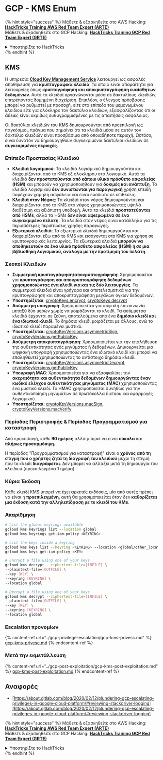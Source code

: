 # GCP - KMS Enum

{% hint style="success" %}
Μάθετε & εξασκηθείτε στο AWS Hacking:<img src="/.gitbook/assets/image.png" alt="" data-size="line">[**HackTricks Training AWS Red Team Expert (ARTE)**](https://training.hacktricks.xyz/courses/arte)<img src="/.gitbook/assets/image.png" alt="" data-size="line">\
Μάθετε & εξασκηθείτε στο GCP Hacking: <img src="/.gitbook/assets/image (2).png" alt="" data-size="line">[**HackTricks Training GCP Red Team Expert (GRTE)**<img src="/.gitbook/assets/image (2).png" alt="" data-size="line">](https://training.hacktricks.xyz/courses/grte)

<details>

<summary>Υποστηρίξτε το HackTricks</summary>

* Ελέγξτε τα [**σχέδια συνδρομής**](https://github.com/sponsors/carlospolop)!
* **Εγγραφείτε** 💬 [**στην ομάδα Discord**](https://discord.gg/hRep4RUj7f) ή στην [**ομάδα telegram**](https://t.me/peass) ή **ακολουθήστε** μας στο **Twitter** 🐦 [**@hacktricks\_live**](https://twitter.com/hacktricks\_live)**.**
* **Μοιραστείτε κόλπα χάκερ υποβάλλοντας PRs** στα αποθετήρια [**HackTricks**](https://github.com/carlospolop/hacktricks) και [**HackTricks Cloud**](https://github.com/carlospolop/hacktricks-cloud).

</details>
{% endhint %}

## KMS

Η υπηρεσία [**Cloud Key Management Service**](https://cloud.google.com/kms/docs/) λειτουργεί ως ασφαλές αποθήκευση για **κρυπτογραφικά κλειδιά**, τα οποία είναι απαραίτητα για λειτουργίες όπως **κρυπτογράφηση και αποκρυπτογράφηση ευαίσθητων δεδομένων**. Αυτά τα κλειδιά οργανώνονται μέσα σε δακτυλίους κλειδιών, επιτρέποντας δομημένη διαχείριση. Επιπλέον, ο έλεγχος πρόσβασης μπορεί να ρυθμιστεί με προσοχή, είτε στο επίπεδο του μεμονωμένου κλειδιού είτε για ολόκληρο τον δακτύλιο κλειδιών, εξασφαλίζοντας ότι οι άδειες είναι ακριβώς ευθυγραμμισμένες με τις απαιτήσεις ασφάλειας.

Οι δακτύλιοι κλειδιών του KMS δημιουργούνται από προεπιλογή ως παγκόσμιοι, πράγμα που σημαίνει ότι τα κλειδιά μέσα σε αυτόν τον δακτύλιο κλειδιών είναι προσβάσιμα από οποιαδήποτε περιοχή. Ωστόσο, είναι δυνατόν να δημιουργηθούν συγκεκριμένοι δακτύλιοι κλειδιών σε **συγκεκριμένες περιοχές**.

### Επίπεδο Προστασίας Κλειδιού

* **Κλειδιά λογισμικού**: Τα κλειδιά λογισμικού δημιουργούνται και διαχειρίζονται από το KMS εξ ολοκλήρου στο λογισμικό. Αυτά τα κλειδιά **δεν προστατεύονται από κάποιο υλικό πρόσθετο ασφαλείας (HSM)** και μπορούν να χρησιμοποιηθούν για **δοκιμές και ανάπτυξη**. Τα κλειδιά λογισμικού **δεν συνιστώνται για παραγωγική** χρήση επειδή παρέχουν χαμηλή ασφάλεια και είναι ευάλωτα σε επιθέσεις.
* **Κλειδιά στον Νέφος**: Τα κλειδιά στον νέφος δημιουργούνται και διαχειρίζονται από το KMS στο νέφος χρησιμοποιώντας υψηλά διαθέσιμη και αξιόπιστη υποδομή. Αυτά τα κλειδιά **προστατεύονται από HSMs**, αλλά τα HSMs **δεν είναι αφιερωμένα σε ένα συγκεκριμένο πελάτη**. Τα κλειδιά στον νέφος είναι κατάλληλα για τις περισσότερες περιπτώσεις χρήσης παραγωγής.
* **Εξωτερικά κλειδιά**: Τα εξωτερικά κλειδιά δημιουργούνται και διαχειρίζονται έξω από το KMS και εισάγονται στο KMS για χρήση σε κρυπτογραφικές λειτουργίες. Τα εξωτερικά κλειδιά **μπορούν να αποθηκευτούν σε ένα υλικό πρόσθετο ασφαλείας (HSM) ή σε μια βιβλιοθήκη λογισμικού, ανάλογα με την προτίμηση του πελάτη**.

### Σκοποί Κλειδιών

* **Συμμετρική κρυπτογράφηση/αποκρυπτογράφηση**: Χρησιμοποιείται για **κρυπτογράφηση και αποκρυπτογράφηση δεδομένων χρησιμοποιώντας ένα κλειδί για και τις δύο λειτουργίες**. Τα συμμετρικά κλειδιά είναι γρήγορα και αποτελεσματικά για την κρυπτογράφηση και αποκρυπτογράφηση μεγάλων όγκων δεδομένων.
* **Υποστηρίζεται**: [cryptoKeys.encrypt](https://cloud.google.com/kms/docs/reference/rest/v1/projects.locations.keyRings.cryptoKeys/encrypt), [cryptoKeys.decrypt](https://cloud.google.com/kms/docs/reference/rest/v1/projects.locations.keyRings.cryptoKeys/decrypt)
* **Ασύμμετρη υπογραφή**: Χρησιμοποιείται για ασφαλή επικοινωνία μεταξύ δύο μερών χωρίς να μοιράζονται το κλειδί. Τα ασύμμετρα κλειδιά έρχονται σε ζεύγη, αποτελούμενα από ένα **δημόσιο κλειδί και ένα ιδιωτικό κλειδί**. Το δημόσιο κλειδί μοιράζεται με άλλους, ενώ το ιδιωτικό κλειδί παραμένει μυστικό.
* **Υποστηρίζεται:** [cryptoKeyVersions.asymmetricSign](https://cloud.google.com/kms/docs/reference/rest/v1/projects.locations.keyRings.cryptoKeys.cryptoKeyVersions/asymmetricSign), [cryptoKeyVersions.getPublicKey](https://cloud.google.com/kms/docs/reference/rest/v1/projects.locations.keyRings.cryptoKeys.cryptoKeyVersions/getPublicKey)
* **Ασύμμετρη αποκρυπτογράφηση**: Χρησιμοποιείται για την επαλήθευση της αυθεντικότητας ενός μηνύματος ή δεδομένων. Δημιουργείται μια ψηφιακή υπογραφή χρησιμοποιώντας ένα ιδιωτικό κλειδί και μπορεί να επαληθευτεί χρησιμοποιώντας το αντίστοιχο δημόσιο κλειδί.
* **Υποστηρίζεται:** [cryptoKeyVersions.asymmetricDecrypt](https://cloud.google.com/kms/docs/reference/rest/v1/projects.locations.keyRings.cryptoKeys.cryptoKeyVersions/asymmetricDecrypt), [cryptoKeyVersions.getPublicKey](https://cloud.google.com/kms/docs/reference/rest/v1/projects.locations.keyRings.cryptoKeys.cryptoKeyVersions/getPublicKey)
* **Υπογραφή MAC**: Χρησιμοποιείται για να εξασφαλίσει την **ακεραιότητα και αυθεντικότητα δεδομένων δημιουργώντας έναν κωδικό ελέγχου αυθεντικότητας μηνύματος (MAC)** χρησιμοποιώντας ένα μυστικό κλειδί. Το HMAC χρησιμοποιείται συνήθως για την αυθεντικοποίηση μηνυμάτων σε πρωτόκολλα δικτύου και εφαρμογές λογισμικού.
* **Υποστηρίζεται:** [cryptoKeyVersions.macSign](https://cloud.google.com/kms/docs/reference/rest/v1/projects.locations.keyRings.cryptoKeys.cryptoKeyVersions/macSign), [cryptoKeyVersions.macVerify](https://cloud.google.com/kms/docs/reference/rest/v1/projects.locations.keyRings.cryptoKeys.cryptoKeyVersions/macVerify)

### Περίοδος Περιστροφής & Περίοδος Προγραμματισμού για καταστροφή

Από προεπιλογή, κάθε **90 ημέρες** αλλά μπορεί να είναι **εύκολα** και **πλήρως προσαρμόσιμη.**

Η περίοδος "Προγραμματισμού για καταστροφή" είναι ο **χρόνος από τη στιγμή που ο χρήστης ζητά τη διαγραφή του κλειδιού** μέχρι τη στιγμή που το κλειδί **διαγράφεται**. Δεν μπορεί να αλλάξει μετά τη δημιουργία του κλειδιού (προεπιλεγμένα 1 ημέρα).

### Κύρια Έκδοση

Κάθε κλειδί KMS μπορεί να έχει αρκετές εκδόσεις, μία από αυτές πρέπει να είναι η **προεπιλεγμένη**, αυτή θα χρησιμοποιείται όταν δεν **καθορίζεται μια έκδοση κατά την αλληλεπίδραση με το κλειδί του KMs**.

### Απαρίθμηση
```bash
# List the global keyrings available
gcloud kms keyrings list --location global
gcloud kms keyrings get-iam-policy <KEYRING>

# List the keys inside a keyring
gcloud kms keys list --keyring <KEYRING> --location <global/other_locations>
gcloud kms keys get-iam-policy <KEY>

# Encrypt a file using one of your keys
gcloud kms decrypt --ciphertext-file=[INFILE] \
--plaintext-file=[OUTFILE] \
--key [KEY] \
--keyring [KEYRING] \
--location global

# Decrypt a file using one of your keys
gcloud kms decrypt --ciphertext-file=[INFILE] \
--plaintext-file=[OUTFILE] \
--key [KEY] \
--keyring [KEYRING] \
--location global
```
### Εscalation προνομίων

{% content-ref url="../gcp-privilege-escalation/gcp-kms-privesc.md" %}
[gcp-kms-privesc.md](../gcp-privilege-escalation/gcp-kms-privesc.md)
{% endcontent-ref %}

### Μετά την εκμετάλλευση

{% content-ref url="../gcp-post-exploitation/gcp-kms-post-exploitation.md" %}
[gcp-kms-post-exploitation.md](../gcp-post-exploitation/gcp-kms-post-exploitation.md)
{% endcontent-ref %}

## Αναφορές

* [https://about.gitlab.com/blog/2020/02/12/plundering-gcp-escalating-privileges-in-google-cloud-platform/#reviewing-stackdriver-logging](https://about.gitlab.com/blog/2020/02/12/plundering-gcp-escalating-privileges-in-google-cloud-platform/#reviewing-stackdriver-logging)

{% hint style="success" %}
Μάθετε & εξασκηθείτε στο AWS Hacking:<img src="/.gitbook/assets/image.png" alt="" data-size="line">[**HackTricks Training AWS Red Team Expert (ARTE)**](https://training.hacktricks.xyz/courses/arte)<img src="/.gitbook/assets/image.png" alt="" data-size="line">\
Μάθετε & εξασκηθείτε στο GCP Hacking: <img src="/.gitbook/assets/image (2).png" alt="" data-size="line">[**HackTricks Training GCP Red Team Expert (GRTE)**<img src="/.gitbook/assets/image (2).png" alt="" data-size="line">](https://training.hacktricks.xyz/courses/grte)

<details>

<summary>Υποστηρίξτε το HackTricks</summary>

* Ελέγξτε τα [**σχέδια συνδρομής**](https://github.com/sponsors/carlospolop)!
* **Εγγραφείτε** 💬 στην [**ομάδα Discord**](https://discord.gg/hRep4RUj7f) ή στην [**ομάδα telegram**](https://t.me/peass) ή **ακολουθήστε** μας στο **Twitter** 🐦 [**@hacktricks\_live**](https://twitter.com/hacktricks\_live)**.**
* **Μοιραστείτε κόλπα χάκερ καταθέτοντας PRs στα** [**HackTricks**](https://github.com/carlospolop/hacktricks) και [**HackTricks Cloud**](https://github.com/carlospolop/hacktricks-cloud) αποθετήρια στο GitHub.

</details>
{% endhint %}
